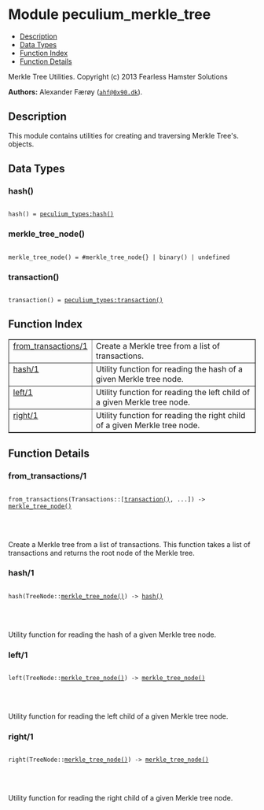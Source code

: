 

# Module peculium_merkle_tree #
* [Description](#description)
* [Data Types](#types)
* [Function Index](#index)
* [Function Details](#functions)


Merkle Tree Utilities.
Copyright (c)  2013 Fearless Hamster Solutions

__Authors:__ Alexander Færøy ([`ahf@0x90.dk`](mailto:ahf@0x90.dk)).
<a name="description"></a>

## Description ##
   This module contains utilities for creating and traversing Merkle Tree's.
objects.
<a name="types"></a>

## Data Types ##




### <a name="type-hash">hash()</a> ###



<pre><code>
hash() = <a href="peculium_types.md#type-hash">peculium_types:hash()</a>
</code></pre>





### <a name="type-merkle_tree_node">merkle_tree_node()</a> ###



<pre><code>
merkle_tree_node() = #merkle_tree_node{} | binary() | undefined
</code></pre>





### <a name="type-transaction">transaction()</a> ###



<pre><code>
transaction() = <a href="peculium_types.md#type-transaction">peculium_types:transaction()</a>
</code></pre>


<a name="index"></a>

## Function Index ##


<table width="100%" border="1" cellspacing="0" cellpadding="2" summary="function index"><tr><td valign="top"><a href="#from_transactions-1">from_transactions/1</a></td><td>Create a Merkle tree from a list of transactions.</td></tr><tr><td valign="top"><a href="#hash-1">hash/1</a></td><td>Utility function for reading the hash of a given Merkle tree node.</td></tr><tr><td valign="top"><a href="#left-1">left/1</a></td><td>Utility function for reading the left child of a given Merkle tree node.</td></tr><tr><td valign="top"><a href="#right-1">right/1</a></td><td>Utility function for reading the right child of a given Merkle tree node.</td></tr></table>


<a name="functions"></a>

## Function Details ##

<a name="from_transactions-1"></a>

### from_transactions/1 ###


<pre><code>
from_transactions(Transactions::[<a href="#type-transaction">transaction()</a>, ...]) -&gt; <a href="#type-merkle_tree_node">merkle_tree_node()</a>
</code></pre>

<br></br>


Create a Merkle tree from a list of transactions.
This function takes a list of transactions and returns the root node of the
Merkle tree.
<a name="hash-1"></a>

### hash/1 ###


<pre><code>
hash(TreeNode::<a href="#type-merkle_tree_node">merkle_tree_node()</a>) -&gt; <a href="#type-hash">hash()</a>
</code></pre>

<br></br>


Utility function for reading the hash of a given Merkle tree node.
<a name="left-1"></a>

### left/1 ###


<pre><code>
left(TreeNode::<a href="#type-merkle_tree_node">merkle_tree_node()</a>) -&gt; <a href="#type-merkle_tree_node">merkle_tree_node()</a>
</code></pre>

<br></br>


Utility function for reading the left child of a given Merkle tree node.
<a name="right-1"></a>

### right/1 ###


<pre><code>
right(TreeNode::<a href="#type-merkle_tree_node">merkle_tree_node()</a>) -&gt; <a href="#type-merkle_tree_node">merkle_tree_node()</a>
</code></pre>

<br></br>


Utility function for reading the right child of a given Merkle tree node.
